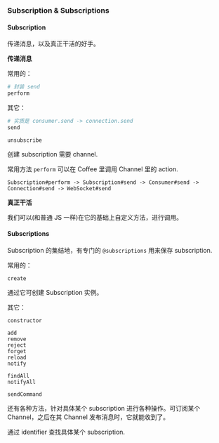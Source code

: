 ### Subscription & Subscriptions

#### Subscription

传递消息，以及真正干活的好手。

**传递消息**

常用的：

```ruby
# 封装 send
perform
```

其它：

```ruby
# 实质是 consumer.send -> connection.send
send
```

```
unsubscribe
```

创建 subscription 需要 channel.

常用方法 `perform` 可以在 Coffee 里调用 Channel 里的 action.

```
Subscription#perform -> Subscription#send -> Consumer#send -> Connection#send -> WebSocket#send
```

**真正干活**

我们可以(和普通 JS 一样)在它的基础上自定义方法，进行调用。

#### Subscriptions

Subscription 的集结地，有专门的 `@subscriptions` 用来保存 subscription.

常用的：

```
create
```

通过它可创建 Subscription 实例。

其它：

```
constructor

add
remove
reject
forget
reload
notify

findAll
notifyAll

sendCommand
```

还有各种方法，针对具体某个 subscription 进行各种操作。可订阅某个 Channel，之后在其 Channel 发布消息时，它就能收到了。

通过 identifier 查找具体某个 subscription.


